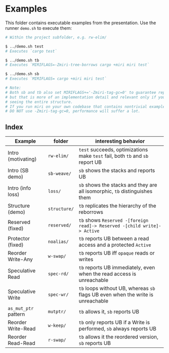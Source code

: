 # Examples

This folder contains executable examples from the presentation.
Use the runner `demo.sh` to execute them:

```sh
# Within the project subfolder, e.g. rw-elim/

$ ../demo.sh test
# Executes `cargo test`

$ ../demo.sh tb
# Executes `MIRIFLAGS=-Zmiri-tree-borrows cargo +miri miri test`

$ ../demo.sh sb
# Executes `MIRIFLAGS= cargo +miri miri test`

# Note:
# Both sb and tb also set MIRIFLAGS+='-Zmiri-tag-gc=0' to guarantee reproducibility,
# but that is more of an implementation detail and relevant only if you care about
# seeing the entire structure.
# If you run miri on your own codebase that contains nontrivial examples,
# DO NOT use -Zmiri-tag-gc=0, performance will suffer a lot.
```

## Index

|Example             |folder      |interesting behavior                                                            |
|--------------------|------------|--------------------------------------------------------------------------------|
|Intro (motivating)  |`rw-elim/`  | `test` succeeds, optimizations make `test` fail, both `tb` and `sb` report UB  |
|Intro (SB demo)     |`sb-weave/` | `sb` shows the stacks and reports UB                                           |
|Intro (info loss)   |`loss/`     | `sb` shows the stacks and they are all isomorphic, `tb` distinguishes them     |
|Structure (demo)    |`structure/`| `tb` replicates the hierarchy of the reborrows                                 |
|Reserved (fixed)    |`reserved/` | `tb` shows `Reserved -[foreign read]-> Reserved -[child write]-> Active`       |
|Protector (fixed)   |`noalias/`  | `tb` reports UB between a read access and a protected `Active`                 |
|Reorder Write-Any   |`w-swap/`   | `tb` reports UB iff `opaque` reads or writes                                   |
|Speculative Read    |`spec-rd/`  | `tb` reports UB immediately, even when the read access is unreachable          |
|Speculative Write   |`spec-wr/`  | `tb` loops without UB, whereas `sb` flags UB even when the write is unreachable|
|`as_mut_ptr` pattern|`mutptr/`   | `tb` allows it, `sb` reports UB                                                |
|Reorder Write-Read  |`w-keep/`   | `tb` only reports UB if a Write is performed, `sb` always reports UB           |
|Reorder Read-Read   |`r-swap/`   | `tb` allows it the reordered version, `sb` reports UB                          |

